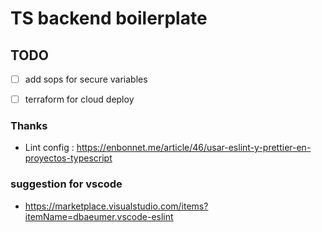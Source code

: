 # TS backend boilerplate

## TODO

- [ ] add sops for secure variables
- [ ] terraform for cloud deploy


### Thanks

- Lint config : https://enbonnet.me/article/46/usar-eslint-y-prettier-en-proyectos-typescript


### suggestion for vscode

- https://marketplace.visualstudio.com/items?itemName=dbaeumer.vscode-eslint
